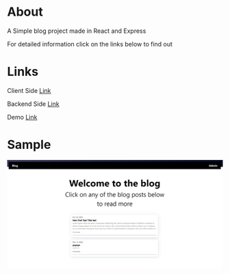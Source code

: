 # About 
A Simple blog project made in React and Express

For detailed information click on the links below to find out

# Links
Client Side [Link](https://github.com/Remiferiaa/blog-api/tree/main/client)

Backend Side [Link](https://github.com/Remiferiaa/blog-api/tree/main/server)

Demo [Link](https://remiferiaa.github.io/blog-api/)

# Sample 
![img](Sample.png)